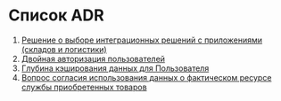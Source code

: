 # Список ADR
1. [Решение о выборе интеграционных решений с приложениями (складов и логистики)](<https://github.com/OkulovDenis/-/blob/ADR/11.1%20%D0%A0%D0%B5%D1%88%D0%B5%D0%BD%D0%B8%D0%B5%20%D0%BE%D0%B1%20%D0%B8%D0%BD%D1%82%D0%B5%D0%B3%D1%80%D0%B0%D1%86%D0%B8%D0%B8%20%D1%81%D0%BE%20%D1%81%D0%BA%D0%BB%D0%B0%D0%B4%D0%B0%D0%BC%D0%B8%20%D0%B8%20%D0%B4%D0%BE%D1%81%D1%82%D0%B0%D0%B2%D0%BA%D0%BE%D0%B9.md#%D1%80%D0%B5%D1%88%D0%B5%D0%BD%D0%B8%D0%B5-%D0%BE-%D0%B2%D1%8B%D0%B1%D0%BE%D1%80%D0%B5-%D0%BC%D0%B5%D1%82%D0%BE%D0%B4%D0%BE%D0%B2-%D0%B8%D0%BD%D1%82%D0%B5%D0%B3%D1%80%D0%B0%D1%86%D0%B8%D0%B8-%D1%81-%D0%BF%D1%80%D0%B8%D0%BB%D0%BE%D0%B6%D0%B5%D0%BD%D0%B8%D1%8F%D0%BC%D0%B8-%D1%81%D0%BA%D0%BB%D0%B0%D0%B4%D1%81%D0%BA%D0%B8%D1%85-%D0%B8-%D0%BB%D0%BE%D0%B3%D0%B8%D1%81%D1%82%D0%B8%D1%87%D0%B5%D1%81%D0%BA%D0%B8%D1%85-%D1%81%D0%B5%D1%80%D0%B2%D0%B8%D1%81%D0%BE%D0%B2>)
2. [Двойная авторизация пользователей](<https://github.com/OkulovDenis/-/blob/ADR/11.2%20%D0%A0%D0%B5%D1%88%D0%B5%D0%BD%D0%B8%D0%B5%20%D0%BE%20%D0%BF%D1%80%D0%B8%D0%BC%D0%B5%D0%BD%D0%B5%D0%BD%D0%B8%D0%B8%20%D0%B4%D0%B2%D1%83%D1%8D%D1%82%D0%B0%D0%BF%D0%BD%D0%BE%D0%B9%20%D0%B0%D1%83%D1%82%D0%B5%D0%BD%D1%82%D0%B8%D1%84%D0%B8%D0%BA%D0%B0%D1%86%D0%B8%D0%B8.md#%D1%80%D0%B5%D1%88%D0%B5%D0%BD%D0%B8%D0%B5-%D0%BE-%D0%B4%D0%B2%D0%BE%D0%B9%D0%BD%D0%BE%D0%BC-%D0%BF%D0%BE%D0%B4%D1%82%D0%B2%D0%B5%D1%80%D0%B6%D0%B4%D0%B5%D0%BD%D0%B8%D0%B8-%D0%BF%D0%B0%D1%80%D0%BE%D0%BB%D1%8F-%D1%83%D1%87%D0%B5%D1%82%D0%BD%D0%BE%D0%B9-%D0%B7%D0%B0%D0%BF%D0%B8%D1%81%D0%B8-%D0%BF%D0%BE%D0%BB%D1%8C%D0%B7%D0%BE%D0%B2%D0%B0%D1%82%D0%B5%D0%BB%D1%8F-%D0%BF%D1%80%D0%B8-%D0%B2%D1%85%D0%BE%D0%B4%D0%B5>)
3. [Глубина кэширования данных для Пользователя](<https://github.com/OkulovDenis/-/blob/ADR/11.3%20%D0%A0%D0%B5%D1%88%D0%B5%D0%BD%D0%B8%D0%B5%20%D0%BE%20%D0%B3%D0%BB%D1%83%D0%B1%D0%B8%D0%BD%D0%B5%20%D0%BA%D1%8D%D1%88%D0%B8%D1%80%D0%BE%D0%B2%D0%B0%D0%BD%D0%B8%D1%8F.md#%D1%80%D0%B5%D1%88%D0%B5%D0%BD%D0%B8%D0%B5-%D0%BE-%D0%B3%D0%BB%D1%83%D0%B1%D0%B8%D0%BD%D0%B5-%D0%BA%D1%8D%D1%88%D0%B8%D1%80%D0%BE%D0%B2%D0%B0%D0%BD%D0%B8%D1%8F-%D0%B4%D0%B0%D0%BD%D0%BD%D1%8B%D1%85-%D0%BF%D0%BE%D0%BB%D1%8C%D0%B7%D0%BE%D0%B2%D0%B0%D1%82%D0%B5%D0%BB%D1%8F>)
4. [Вопрос согласия использования данных о фактическом ресурсе службы приобретенных товаров](<https://github.com/OkulovDenis/-/blob/ADR/11.4%20%D0%A0%D0%B5%D1%88%D0%B5%D0%BD%D0%B8%D0%B5%20%D0%BE%20%D0%BF%D1%83%D0%B1%D0%BB%D0%B8%D1%87%D0%BD%D0%BE%D0%BC%20%D0%B8%D1%81%D0%BF%D0%BE%D0%BB%D1%8C%D0%B7%D0%BE%D0%B2%D0%B0%D0%BD%D0%B8%D0%B8%20%D1%81%D1%80%D0%BE%D0%BA%D0%BE%D0%B2%20%D1%81%D0%BB%D1%83%D0%B6%D0%B1%D1%8B%20%D1%82%D0%BE%D0%B2%D0%B0%D1%80%D0%BE%D0%B2.md#%D1%80%D0%B5%D1%88%D0%B5%D0%BD%D0%B8%D0%B5-%D0%BE-%D0%BF%D1%80%D0%B5%D0%B4%D0%BE%D1%81%D1%82%D0%B0%D0%B2%D0%BB%D0%B5%D0%BD%D0%B8%D0%B8-%D0%BE%D1%82%D0%BA%D1%80%D1%8B%D1%82%D0%BE%D0%B3%D0%BE-%D0%B4%D0%BE%D1%81%D1%82%D1%83%D0%BF%D0%B0-%D1%81%D1%80%D0%BE%D0%BA%D0%BE%D0%B2-%D1%80%D0%B5%D0%B0%D0%BB%D1%8C%D0%BD%D0%BE%D0%B3%D0%BE-%D0%B8%D1%81%D0%BF%D0%BE%D0%BB%D1%8C%D0%B7%D0%BE%D0%B2%D0%B0%D0%BD%D0%B8%D1%8F-%D1%81%D0%BF%D0%BE%D1%80%D1%82%D0%B8%D0%B2%D0%BD%D0%BE%D0%B3%D0%BE-%D0%B8%D0%BD%D0%B2%D0%B5%D0%BD%D1%82%D0%B0%D1%80%D1%8F>)
